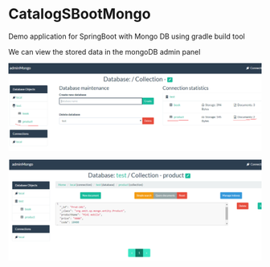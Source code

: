 # CatalogSBootMongo
Demo application for SpringBoot with Mongo DB using gradle build tool

We can view the stored data in the mongoDB admin panel 

![alt tag](https://github.com/smitkumar/CatalogSBootMongo/blob/master/MongoAdminPanel.png)


![alt tag](https://github.com/smitkumar/CatalogSBootMongo/blob/master/MongoAdminPanel2.png)
